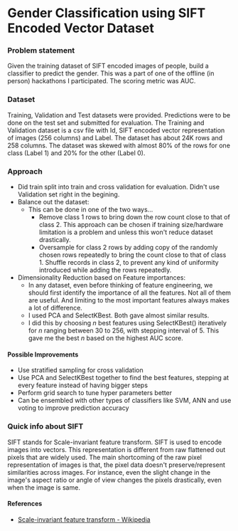 # Gender Classification using SIFT Encoded Vector Dataset

### Problem statement
Given the training dataset of SIFT encoded images of people, build a classifier to predict the gender. This was a part of one of the offline (in person) hackathons I participated. The scoring metric was AUC.

### Dataset
Training, Validation and Test datasets were provided. Predictions were to be done on the test set and submitted for evaluation. The Training and Validation dataset is a csv file with Id, SIFT encoded vector representation of images (256 columns) and Label. The dataset has about 24K rows and 258 columns. The dataset was skewed with almost 80% of the rows for one class (Label 1) and 20% for the other (Label 0).

### Approach
* Did train split into train and cross validation for evaluation. Didn't use Validation set right in the begining. 
* Balance out the dataset:
    * This can be done in one of the two ways...
        * Remove class 1 rows to bring down the row count close to that of class 2. This approach can be chosen if training size/hardware limitation is a problem and unless this won't reduce dataset drastically.
        * Oversample for class 2 rows by adding copy of the randomly chosen rows repeatedly to bring the count close to that of class 1. Shuffle records in class 2, to prevent any kind of uniformity introduced while adding the rows repeatedly.
* Dimensionality Reduction based on Feature importances:
    * In any dataset, even before thinking of feature engineering, we should first identify the importance of all the features. Not all of them are useful. And limiting to the most important features always makes a lot of difference. 
    * I used PCA and SelectKBest. Both gave almost similar results.
    * I did this by choosing _n_ best features using SelectKBest() iteratively for _n_ ranging between 30 to 256, with stepping interval of 5. This gave me the best _n_ based on the highest AUC score.

#### Possible Improvements
* Use stratified sampling for cross validation
* Use PCA and SelectKBest together to find the best features, stepping at every feature instead of having bigger steps
* Perform grid search to tune hyper parameters better
* Can be ensembled with other types of classifiers like SVM, ANN and use voting to improve prediction accuracy

### Quick info about SIFT
SIFT stands for Scale-invariant feature transform. SIFT is used to encode images into vectors. This representation is different from raw flattened out pixels that are widely used. The main shortcoming of the raw pixel representation of images is that, the pixel data doesn't preserve/represent similarities across images. For instance, even the slight change in the image's aspect ratio or angle of view changes the pixels drastically, even when the image is same.

#### References
* [Scale-invariant feature transform - Wikipedia](https://en.wikipedia.org/wiki/Scale-invariant_feature_transform) 
